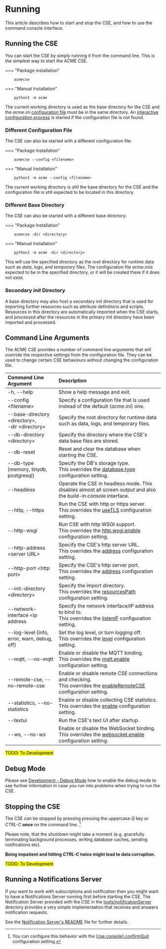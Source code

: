 # Running

This article describes how to start and stop the CSE, and how to use the command console interface.

## Running the CSE

You can start the CSE by simply running it from the command line. This is the simplest way to start the ACME CSE.

=== "Package installation"

		acmecse

=== "Manual Installation"

		python3 -m acme

The current working directory is used as the base directory for the CSE and the *acme.ini* [configuration file](Configuration.md) must be in the same directory. An [interactive configuration process](Installation.md#guided-configuration) is started if the configuration file is not found.


### Different Configuration File

The CSE can also be started with a different configuration file:

=== "Package Installation"

		acmecse --config <filename>

=== "Manual Installation"

		python3 -m acme --config <filename>

The current working directory is still the base directory for the CSE and the configuration file is still expected to be located in this directory.

### Different Base Directory

The CSE can also be started with a different base directory:

=== "Package Installation"

		acmecse -dir <directory>

=== "Manual Installation"

		python3 -m acme -dir <directory>

This will use the specified directory as the root directory for runtime data such as *data*, *logs*, and *temporary* files. The configuration file *acme.ini*is expected to be in the specified directory, or it will be created there if it does not exist.

### Secondary *init* Directory

A base directory may also host a secondary *init* directory that is used for importing further resources such as attribute definitions and scripts. Resources in this directory are automatically imported when the CSE starts, and processed after the resources in the primary *init* directory have been imported and processed.


## Command Line Arguments

The ACME CSE provides a number of command line arguments that will override the respective settings from the configuration file. They can be used to change certain CSE behaviours without changing the configuration file.

| Command Line Argument                                    | Description                                                                                                                                                             |
|:---------------------------------------------------------|:------------------------------------------------------------------------------------------------------------------------------------------------------------------------|
| -h, --help                                               | Show a help message and exit.                                                                                                                                           |
| --config &lt;filename>                                   | Specify a configuration file that is used instead of the default (*acme.ini*) one.                                                                                      |
| --base-directory &lt;directory>,<br/>-dir &lt;directory> | Specify the root directory for runtime data such as data, logs, and temporary files.                                                                                    |
| --db-directory &lt;directory>                            | Specify the directory where the CSE's data base files are stored.                                                                                                       |
| --db-reset                                               | Reset and clear the database when starting the CSE.                                                                                                                     |
| --db-type {memory, tinydb, postgresql}                   | Specify the DB's storage type.<br />This overrides the [database.type](../setup/Configuration-database.md#general-settings) configuration setting.                      |
| --headless                                               | Operate the CSE in headless mode. This disables almost all screen output and also the build-in console interface.                                                       |
| --http, --https                                          | Run the CSE with http or https server.<br />This overrides the [useTLS](../setup/Configuration-http.md#security) configuration setting.                                 |
| --http-wsgi                                              | Run CSE with http WSGI support.<br />This overrides the [http.wsgi.enable](../setup/Configuration-http.md#wsgi) configuration setting.                                  |
| --http-address &lt;server URL>                           | Specify the CSE's http server URL.<br />This overrides the [address](../setup/Configuration-http.md#general-settings) configuration setting.                            |
| --http-port &lt;http port>                               | Specify the CSE's http server port.<br />This overrides the [address](../setup/Configuration-http.md#general-settings) configuration setting.                           |
| --init-directory &lt;directory>                          | Specify the import directory.<br />This overrides the [resourcesPath](../setup/Configuration-cse.md#general-settings) configuration setting.                            |
| --network-interface &lt;ip address                       | Specify the network interface/IP address to bind to.<br />This overrides the [listenIF](../setup/Configuration-http.md#general-settings) configuration setting.         |
| --log-level {info, error, warn, debug, off}              | Set the log level, or turn logging off.<br />This overrides the [level](../setup/Configuration-logging.md#configuration---logging) configuration setting.               |
| --mqtt, --no-mqtt                                        | Enable or disable the MQTT binding.<br />This overrides the [mqtt.enable](../setup/Configuration-mqtt.md#general-settings) configuration setting.                       |
| --remote-cse, --no-remote-cse                            | Enable or disable remote CSE connections and checking.<br />This overrides the [enableRemoteCSE](../setup/Configuration-cse.md#general-settings) configuration setting. |
| --statistics, --no-statistics                            | Enable or disable collecting CSE statistics.<br />This overrides the [enable](../setup/Configuration-cse.md#statistics) configuration setting.                                       |
| --textui                                                 | Run the CSE's text UI after startup.                                                                                                                                    |
| --ws, --no-ws                                            | Enable or disable the WebSocket binding.<br />This overrides the [websocket.enable](../setup//Configuration-ws.md#general-settings) configuration setting.                                  |


<mark>TODO: To Development</mark>


## Debug Mode

Please see [Development - Debug Mode](Development.md#debug-mode) how to enable the debug mode to see further information in case you run into problems when trying to run the CSE.


## Stopping the CSE

The CSE can be stopped by pressing pressing the uppercase *Q* key or *CTRL-C* **once** on the command line. [^1]

[^1]: You can configure this behavior with the [\[cse.console\].confirmQuit](Configuration.md#console) configuration setting.

Please note, that the shutdown might take a moment (e.g. gracefully terminating background processes, writing database caches, sending notifications etc). 

**Being impatient and hitting *CTRL-C* twice might lead to data corruption.**


<mark>TODO: To Development</mark>


## Running a Notifications Server

If you want to work with subscriptions and notification then you might want to have a Notifications Server running first before starting the CSE. The Notification Server provided with the CSE in the [tools/notificationServer](../tools/notificationServer) directory provides a very simple implementation that receives and answers notification requests.

See the [Notification Server's README](../tools/notificationServer/README.md) file for further details.
